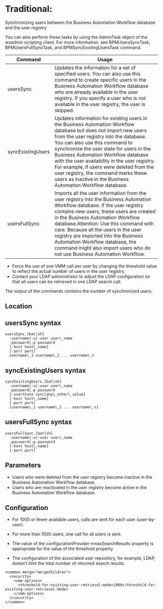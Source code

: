 # Traditional: 
Synchronizing
users between the Business Automation Workflow database and the user registry

You can also perform these tasks by using the AdminTask object
of the wsadmin scripting client. For more information, see BPMUsersSyncTask, BPMUsersFullSyncTask, and BPMSyncExistingUsersTask command.

| Command           | Usage                                                                                                                                                                                                                                                                                                                                                                                                                                                                              |
|-------------------|------------------------------------------------------------------------------------------------------------------------------------------------------------------------------------------------------------------------------------------------------------------------------------------------------------------------------------------------------------------------------------------------------------------------------------------------------------------------------------|
| usersSync         | Updates the information for a set of specified users. You can also use this command to create specific users in the Business Automation Workflow database who are already available in the user registry. If you specify a user who is not available in the user registry, the user is skipped.                                                                                                                                                                                    |
| syncExistingUsers | Updates information for existing users in the Business Automation Workflow database but does not import new users from the user registry into the database. You can also use this command to synchronize the user state for users in the Business Automation Workflow database with the user availability in the user registry. For example, if users were deleted from the user registry, the command marks these users as inactive in the Business Automation Workflow database. |
| usersFullSync     | Imports all the user information from the user registry into the Business Automation Workflow database. If the user registry contains new users, these users are created in the Business Automation Workflow database.Attention: Use this command with care. Because all the users in the user registry are imported into the Business Automation Workflow database, the command might also import users who do not use Business Automation Workflow.                              |

- Force the use of one VMM call per user by changing the threshold
value to reflect the actual number of users in the user registry.
- Contact your LDAP administrator to adjust the LDAP configuration
so that all users can be retrieved in one LDAP search call.

The output of the commands contains the number of synchronized
users.

## Location

## usersSync syntax

```
usersSync.[bat|sh]
  -username|-u|-user user\_name
  -password|-p password
  [-host host\_name]
  [-port port]
  username\_1 username\_2 ... username\_n
```

## syncExistingUsers syntax

```
syncExistingUsers.[bat|sh]
  -username|-u|-user user\_name
  -password|-p password
  [-userState sync|any\_other\_value]
  [-host host\_name]
  [-port port]
  [username\_1 username\_2 ... username\_n]
```

## usersFullSync syntax

```
usersFullSync.[bat|sh]
  -username|-u|-user user\_name
  -password|-p password
  [-host host\_name]
  [-port port]
```

## Parameters

- Users who were deleted from the user registry become inactive
in the Business Automation Workflow database.
- Users who are reactivated in the user registry become active in
the Business Automation Workflow database.

## Configuration

- For 1000 or fewer available users, calls are sent for each user
(user-by-user).
- For more than 1000 users, one call for all users is sent.

- The value of the configurationProvider->maxSearchResults property
is appropriate for the value of the threshold property
- The configuration of the associated user repository, for example,
LDAP, doesn't limit the total number of returned search results.

```
<common merge="mergeChildren">                                             
  <security>                                                                
    <vmm-options>                                                             
      <threshold-for-existing-user-retrieval-mode>1000</threshold-for-existing-user-retrieval-mode>                             
    </vmm-options>                                                            
  </security>                                                               
</common>
```